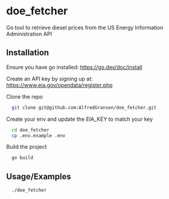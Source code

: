 
# doe_fetcher

Go tool to retrieve diesel prices from the US Energy Information Administration API


## Installation
Ensure you have go installed: https://go.dev/doc/install

Create an API key by signing up at: https://www.eia.gov/opendata/register.php

Clone the repo

```bash
  git clone git@github.com:AlfredGranson/doe_fetcher.git
```
Create your env and update the EIA_KEY to match your key
```bash
  cd doe_fetcher
  cp .env.example .env
```
Build the project
```bash
  go build
```
## Usage/Examples

```bash
  ./doe_fetcher
``` 
